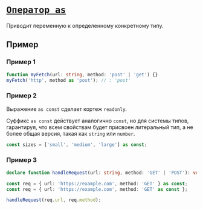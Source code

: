 # [`Оператор as`](../index.md)

Приводит переменную к определенному конкретному типу.

## Пример

### Пример 1

```ts
function myFetch(url: string, method: 'post' | 'get') {}
myFetch('http', method as 'post'); // : 'post'
```

### Пример 2

Выражение `as const` сделает кортеж `readonly`.

Суффикс `as const` действует аналогично `const`, но для системы типов, гарантируя, что всем свойствам будет присвоен литеральный тип, а не более общая версия, такая как `string` или `number`.

```ts
const sizes = ['small', 'medium', 'large'] as const;
```

### Пример 3

```ts
declare function handleRequest(url: string, method: 'GET' | 'POST'): void;

const req = { url: 'https://example.com', method: 'GET' } as const;
const req = { url: 'https://example.com', method: 'GET' as const };

handleRequest(req.url, req.method);
```
